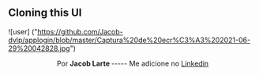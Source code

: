 ## Cloning this UI

![user] ("https://github.com/Jacob-dvlp/applogin/blob/master/Captura%20de%20ecr%C3%A3%202021-06-29%20042828.jpg")



<p align=center > Por  <b> Jacob Larte </b>  ----- Me adicione no <a href="https://www.linkedin.com/in/jacob-lartes/">Linkedin</a> </p>